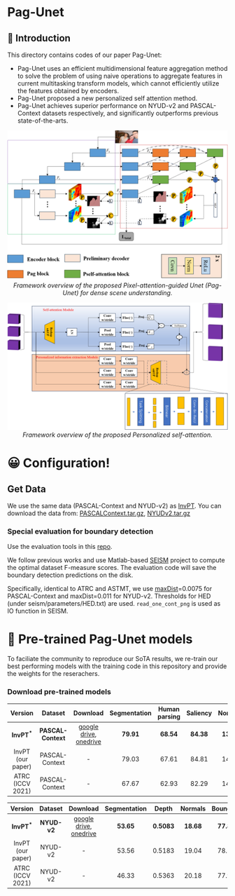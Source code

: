 # Pag-Unet
##  :scroll: Introduction
This directory contains codes of our paper Pag-Unet:
- Pag-Unet uses an efficient multidimensional feature aggregation method to solve the problem of using naive operations to aggregate features in current multitasking transform models, which cannot efficiently utilize the features obtained by encoders.
- Pag-Unet proposed a new personalized self attention method.
- Pag-Unet achieves superior performance on NYUD-v2 and PASCAL-Context datasets respectively, and significantly outperforms previous state-of-the-arts.

<p align="center">
  <img alt="img-name" src="https://github.com/UPLI-123/Pag-Unet/blob/main/Image/Pag-Unet.png" width="700">
  <br>
    <em>Framework overview of the proposed Pixel-attention-guided Unet (Pag-Unet) for dense scene understanding.</em>
</p>

<p align="center">
  <img alt="img-name" src="https://github.com/UPLI-123/Pag-Unet/blob/main/Image/Pself.png" width="1000">
  <br>
    <em>Framework overview of the proposed Personalized self-attention.</em>
</p>

# :grinning: Configuration!
## Get Data
We use the same data (PASCAL-Context and NYUD-v2) as [InvPT](https://github.com/prismformore/Multi-Task-Transformer/blob/main/InvPT). You can download the data from:
[PASCALContext.tar.gz](https://hkustconnect-my.sharepoint.com/:u:/g/personal/hyeae_connect_ust_hk/ER57KyZdEdxPtgMCai7ioV0BXCmAhYzwFftCwkTiMmuM7w?e=2Ex4ab),
[NYUDv2.tar.gz](https://hkustconnect-my.sharepoint.com/:u:/g/personal/hyeae_connect_ust_hk/EZ-2tWIDYSFKk7SCcHRimskBhgecungms4WFa_L-255GrQ?e=6jAt4c)
### **Special evaluation for boundary detection**
Use the evaluation tools in this [repo](https://github.com/prismformore/Boundary-Detection-Evaluation-Tools).

We follow previous works and use Matlab-based [SEISM](https://github.com/jponttuset/seism) project to compute the optimal dataset F-measure scores. The evaluation code will save the boundary detection predictions on the disk. 

Specifically, identical to ATRC and ASTMT, we use [maxDist](https://github.com/jponttuset/seism/blob/6af0cad37d40f5b4cbd6ca1d3606ec13b176c351/src/scripts/eval_method.m#L34)=0.0075 for PASCAL-Context and maxDist=0.011 for NYUD-v2. Thresholds for HED (under seism/parameters/HED.txt) are used. ```read_one_cont_png``` is used as IO function in SEISM.
# :partying_face:	 Pre-trained Pag-Unet models
To faciliate the community to reproduce our SoTA results, we re-train our best performing models with the training code in this repository and provide the weights for the reserachers.

### Download pre-trained models
|Version | Dataset | Download | Segmentation | Human parsing | Saliency | Normals | Boundary | 
|:-:|:-:|:-:|:-:|:-:|:-:|:-:|:-:|
| **InvPT<sup>*</sup>**| **PASCAL-Context** | [google drive](https://drive.google.com/file/d/1r0ugzCd45YiuBrbYTb94XVIRj6VUsBAS/view?usp=sharing), [onedrive](https://hkustconnect-my.sharepoint.com/:u:/g/personal/hyeae_connect_ust_hk/EcwMp9uUEfdLnQcaNJsN3bgBfQeHHqs2pkj7KmtGx_dslw?e=0CtDfq) | **79.91** | **68.54** | **84.38** | **13.90** | **72.90** |
| InvPT (our paper) | PASCAL-Context | - | 79.03 | 67.61 | 84.81 | 14.15 | 73.00 | 
| ATRC (ICCV 2021) | PASCAL-Context | - | 67.67 | 62.93 | 82.29 | 14.24 | 72.42 |

|Version | Dataset | Download | Segmentation | Depth | Normals | Boundary|
|:-:|:-:|:-:|:-:|:-:|:-:|:-:|
| **InvPT<sup>*</sup>**| **NYUD-v2** | [google drive](https://drive.google.com/file/d/1Ag_4axN-TaAZS_W-nFIm4__DoDw1zgqI/view?usp=sharing), [onedrive](https://hkustconnect-my.sharepoint.com/:u:/g/personal/hyeae_connect_ust_hk/EU6ypDGEFPFLuC5rG5Vj2KkBliG1gXgbXh2t_YQJIk9YLw?e=U6hJ4H) | **53.65** | **0.5083** | **18.68** | **77.80**|
|InvPT (our paper) |NYUD-v2|-| 53.56 | 0.5183 | 19.04 | 78.10 |
| ATRC (ICCV 2021) |NYUD-v2|-| 46.33 | 0.5363 | 20.18 | 77.94|
